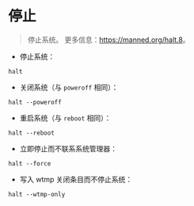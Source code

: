 # 停止

> 停止系统。
> 更多信息：<https://manned.org/halt.8>。

- 停止系统：

`halt`

- 关闭系统（与 `poweroff` 相同）：

`halt --poweroff`

- 重启系统（与 `reboot` 相同）：

`halt --reboot`

- 立即停止而不联系系统管理器：

`halt --force`

- 写入 wtmp 关闭条目而不停止系统：

`halt --wtmp-only`